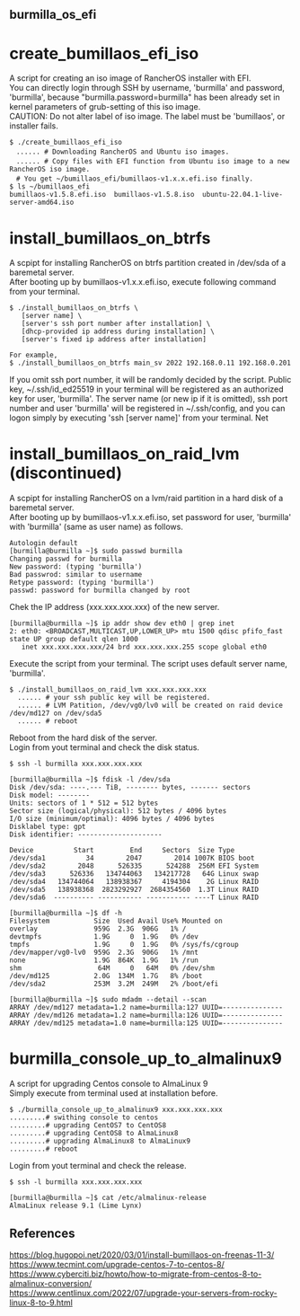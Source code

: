 ## burmilla_os_efi
# create_bumillaos_efi_iso
  A script for creating an iso image of RancherOS installer with EFI.<br>
  You can directly login through SSH by username, 'burmilla' and password, 'burmilla', because "burmilla.password=burmilla" has been already set in kernel parameters of grub-setting of this iso image.<br>
  CAUTION: Do not alter label of iso image. The label must be 'bumillaos', or installer fails.<br>
  ```
  $ ./create_bumillaos_efi_iso
  　...... # Downloading RancherOS and Ubuntu iso images.
  　...... # Copy files with EFI function from Ubuntu iso image to a new RancherOS iso image.
  　# You get ~/bumillaos_efi/bumillaos-v1.x.x.efi.iso finally.
  $ ls ~/bumillaos_efi
  bumillaos-v1.5.8.efi.iso  bumillaos-v1.5.8.iso  ubuntu-22.04.1-live-server-amd64.iso
  ```
# install_bumillaos_on_btrfs
A scpipt for installing RancherOS on btrfs partition created in /dev/sda of a baremetal server.<br>
After booting up by bumillaos-v1.x.x.efi.iso, execute following command from your terminal.
 ```
$ ./install_bumillaos_on_btrfs \
	[server name] \
	[server's ssh port number after installation] \
	[dhcp-provided ip address during installation] \
	[server's fixed ip address after installation]

For example,
$ ./install_bumillaos_on_btrfs main_sv 2022 192.168.0.11 192.168.0.201
 ```
If you omit ssh port number, it will be randomly decided by the script. Public key, ~/.ssh/id_ed25519 in your terminal will be registered as an authorized key for user, 'burmilla'. The server name (or new ip if it is omitted), ssh port number and user 'burmilla' will be registered in ~/.ssh/config, and you can logon simply by executing 'ssh [server name]' from your terminal. Net

# install_bumillaos_on_raid_lvm (discontinued)
A scpipt for installing RancherOS on a lvm/raid partition in a hard disk of a baremetal server.<br>
After booting up by bumillaos-v1.x.x.efi.iso, set password for user, 'burmilla' with 'burmilla' (same as user name) as follows.
 ```
 Autologin default
 [burmilla@burmilla ~]$ sudo passwd burmilla
 Changing passwd for burmilla
 New password: (typing 'burmilla')
 Bad passwrod: similar to username
 Retype password: (typing 'burmilla')
 passwd: password for burmilla changed by root
 ```
 Chek the IP address (xxx.xxx.xxx.xxx) of the new server.
 ```
 [burmilla@burmilla ~]$ ip addr show dev eth0 | grep inet
 2: eth0: <BROADCAST,MULTICAST,UP,LOWER_UP> mtu 1500 qdisc pfifo_fast state UP group default qlen 1000
    inet xxx.xxx.xxx.xxx/24 brd xxx.xxx.xxx.255 scope global eth0
 ```
 Execute the script from your terminal. The script uses default server name, 'burmilla'.
 ```
 $ ./install_bumillaos_on_raid_lvm xxx.xxx.xxx.xxx
   ...... # your ssh public key will be registered.
   ...... # LVM Patition, /dev/vg0/lv0 will be created on raid device /dev/md127 on /dev/sda5
   ...... # reboot
 ```
 Reboot from the hard disk of the server.<br>
 Login from yout terminal and check the disk status.<br>
 ```
 $ ssh -l burmilla xxx.xxx.xxx.xxx
 
[burmilla@burmilla ~]$ fdisk -l /dev/sda
Disk /dev/sda: ----.--- TiB, -------- bytes, ------- sectors
Disk model: --------
Units: sectors of 1 * 512 = 512 bytes
Sector size (logical/physical): 512 bytes / 4096 bytes
I/O size (minimum/optimal): 4096 bytes / 4096 bytes
Disklabel type: gpt
Disk identifier: ---------------------

Device          Start         End     Sectors  Size Type
/dev/sda1          34        2047        2014 1007K BIOS boot
/dev/sda2        2048      526335      524288  256M EFI System
/dev/sda3      526336   134744063   134217728   64G Linux swap
/dev/sda4   134744064   138938367     4194304    2G Linux RAID
/dev/sda5   138938368  2823292927  2684354560  1.3T Linux RAID
/dev/sda6  ---------- ----------- ----------- ----T Linux RAID

[burmilla@burmilla ~]$ df -h
Filesystem           Size  Used Avail Use% Mounted on
overlay              959G  2.3G  906G   1% /
devtmpfs             1.9G     0  1.9G   0% /dev
tmpfs                1.9G     0  1.9G   0% /sys/fs/cgroup
/dev/mapper/vg0-lv0  959G  2.3G  906G   1% /mnt
none                 1.9G  864K  1.9G   1% /run
shm                   64M     0   64M   0% /dev/shm
/dev/md125           2.0G  134M  1.7G   8% /boot
/dev/sda2            253M  3.2M  249M   2% /boot/efi

[burmilla@burmilla ~]$ sudo mdadm --detail --scan
ARRAY /dev/md127 metadata=1.2 name=burmilla:127 UUID=---------------
ARRAY /dev/md126 metadata=1.2 name=burmilla:126 UUID=---------------
ARRAY /dev/md125 metadata=1.0 name=burmilla:125 UUID=---------------

```

# burmilla_console_up_to_almalinux9
A script for upgrading Centos console to AlmaLinux 9<br>
Simply execute from terminal used at installation before.
```
$ ./burmilla_console_up_to_almalinux9 xxx.xxx.xxx.xxx
.........# swithing console to centos
.........# upgrading CentOS7 to CentOS8
.........# upgrading CentOS8 to AlmaLinux8
.........# upgrading AlmaLinux8 to AlmaLinux9
.........# reboot
```
Login from yout terminal and check the release.<br>
```
$ ssh -l burmilla xxx.xxx.xxx.xxx

[burmilla@burmilla ~]$ cat /etc/almalinux-release
AlmaLinux release 9.1 (Lime Lynx)
```
## References
https://blog.hugopoi.net/2020/03/01/install-bumillaos-on-freenas-11-3/<br>
https://www.tecmint.com/upgrade-centos-7-to-centos-8/<br>
https://www.cyberciti.biz/howto/how-to-migrate-from-centos-8-to-almalinux-conversion/<br>
https://www.centlinux.com/2022/07/upgrade-your-servers-from-rocky-linux-8-to-9.html<br>
